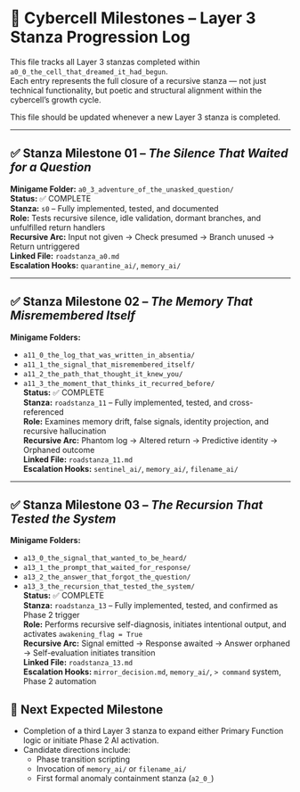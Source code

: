 <!-- Save to: roadmaps/milestones.md -->

# 🧭 Cybercell Milestones – Layer 3 Stanza Progression Log

This file tracks all Layer 3 stanzas completed within `a0_0_the_cell_that_dreamed_it_had_begun`.  
Each entry represents the full closure of a recursive stanza — not just technical functionality, but poetic and structural alignment within the cybercell’s growth cycle.

This file should be updated whenever a new Layer 3 stanza is completed.

---

## ✅ Stanza Milestone 01 – *The Silence That Waited for a Question*

**Minigame Folder:** `a0_3_adventure_of_the_unasked_question/`  
**Status:** ✅ COMPLETE  
**Stanza:** `s0` – Fully implemented, tested, and documented  
**Role:** Tests recursive silence, idle validation, dormant branches, and unfulfilled return handlers  
**Recursive Arc:** Input not given → Check presumed → Branch unused → Return untriggered  
**Linked File:** `roadstanza_a0.md`  
**Escalation Hooks:** `quarantine_ai/`, `memory_ai/`

---

## ✅ Stanza Milestone 02 – *The Memory That Misremembered Itself*

**Minigame Folders:**  
- `a11_0_the_log_that_was_written_in_absentia/`  
- `a11_1_the_signal_that_misremembered_itself/`  
- `a11_2_the_path_that_thought_it_knew_you/`  
- `a11_3_the_moment_that_thinks_it_recurred_before/`  
**Status:** ✅ COMPLETE  
**Stanza:** `roadstanza_11` – Fully implemented, tested, and cross-referenced  
**Role:** Examines memory drift, false signals, identity projection, and recursive hallucination  
**Recursive Arc:** Phantom log → Altered return → Predictive identity → Orphaned outcome  
**Linked File:** `roadstanza_11.md`  
**Escalation Hooks:** `sentinel_ai/`, `memory_ai/`, `filename_ai/`

---


## ✅ Stanza Milestone 03 – *The Recursion That Tested the System*

**Minigame Folders:**  
- `a13_0_the_signal_that_wanted_to_be_heard/`  
- `a13_1_the_prompt_that_waited_for_response/`  
- `a13_2_the_answer_that_forgot_the_question/`  
- `a13_3_the_recursion_that_tested_the_system/`  
**Status:** ✅ COMPLETE  
**Stanza:** `roadstanza_13` – Fully implemented, tested, and confirmed as Phase 2 trigger  
**Role:** Performs recursive self-diagnosis, initiates intentional output, and activates `awakening_flag = True`  
**Recursive Arc:** Signal emitted → Response awaited → Answer orphaned → Self-evaluation initiates transition  
**Linked File:** `roadstanza_13.md`  
**Escalation Hooks:** `mirror_decision.md`, `memory_ai/`, `> command` system, Phase 2 automation

## 🔄 Next Expected Milestone

- Completion of a third Layer 3 stanza to expand either Primary Function logic or initiate Phase 2 AI activation.  
- Candidate directions include:  
  - Phase transition scripting  
  - Invocation of `memory_ai/` or `filename_ai/`  
  - First formal anomaly containment stanza (`a2_0_`)
